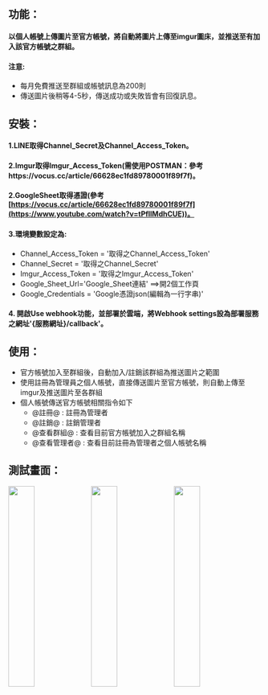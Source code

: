  ## 功能：
 #### 以個人帳號上傳圖片至官方帳號，將自動將圖片上傳至imgur圖床，並推送至有加入該官方帳號之群組。
 #### 注意:
  - 每月免費推送至群組或帳號訊息為200則
  - 傳送圖片後稍等4-5秒，傳送成功或失敗皆會有回復訊息。

 ## 安裝：
 #### 1.LINE取得Channel_Secret及Channel_Access_Token。
 #### 2.Imgur取得Imgur_Access_Token(需使用POSTMAN：參考https://vocus.cc/article/66628ec1fd89780001f89f7f)。
 #### 2.GoogleSheet取得憑證(參考[https://vocus.cc/article/66628ec1fd89780001f89f7f](https://www.youtube.com/watch?v=tPfllMdhCUE))。
 #### 3.環境變數設定為:
  - Channel_Access_Token = '取得之Channel_Access_Token'
  - Channel_Secret = '取得之Channel_Secret'
  - Imgur_Access_Token = '取得之Imgur_Access_Token'
  - Google_Sheet_Url='Google_Sheet連結' ==>開2個工作頁
  - Google_Credentials = 'Google憑證json(編輯為一行字串)'

 #### 4. 開啟Use webhook功能，並部署於雲端，將Webhook settings設為部署服務之網址'{服務網址}/callback'。
 
 ## 使用：
 - 官方帳號加入至群組後，自動加入/註銷該群組為推送圖片之範圍
 - 使用註冊為管理員之個人帳號，直接傳送圖片至官方帳號，則自動上傳至imgur及推送圖片至各群組
 - 個人帳號傳送官方帳號相關指令如下
   - @註冊@ : 註冊為管理者
   - @註銷@ : 註銷管理者
   - @查看群組@ : 查看目前官方帳號加入之群組名稱
   - @查看管理者@ : 查看目前註冊為管理者之個人帳號名稱
 
  ## 測試畫面：
<img src="https://github.com/user-attachments/assets/36107b3b-09f3-42f7-b772-84896c530deb" height="32%" width="32%" />
<img src="https://github.com/user-attachments/assets/c8825c48-e18d-477d-8e05-7a22cb3074cd" height="32%" width="32%" />
<img src="https://github.com/user-attachments/assets/04c22295-0a3c-473b-8d4e-06569916005d" height="32%" width="32%" />
